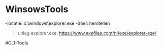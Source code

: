 # WinsowsTools
-locatie: c:\windows\explorer.exe
-doel: herstellen

> uitleg explorer.exe:
https://www.exefiles.com/nl/exe/explorer-exe/

#CLI-Tools
